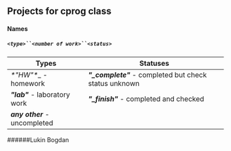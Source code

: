 ## Projects for cprog class

#### Names

##### `<type>``<number of work>``<status>`

**Types**|**Statuses**
---------|------------
  __*"HW_"*__ - homework|__*"_complete"*__ - completed but сheck status unknown
  __*"lab"*__ - laboratory work|__*"_finish"*__ - completed and checked
  |__*any other*__ - uncompleted

######Lukin Bogdan

